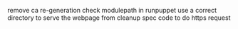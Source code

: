 remove ca re-generation
check modulepath in runpuppet
use a correct directory to serve the webpage from
cleanup spec code to do https request


